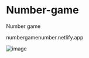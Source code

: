 # Number-game
Number game



numbergamenumber.netlify.app



![image](https://user-images.githubusercontent.com/121459925/230906887-bbae9752-9767-4df8-b7c5-34fed0f731bd.png)
